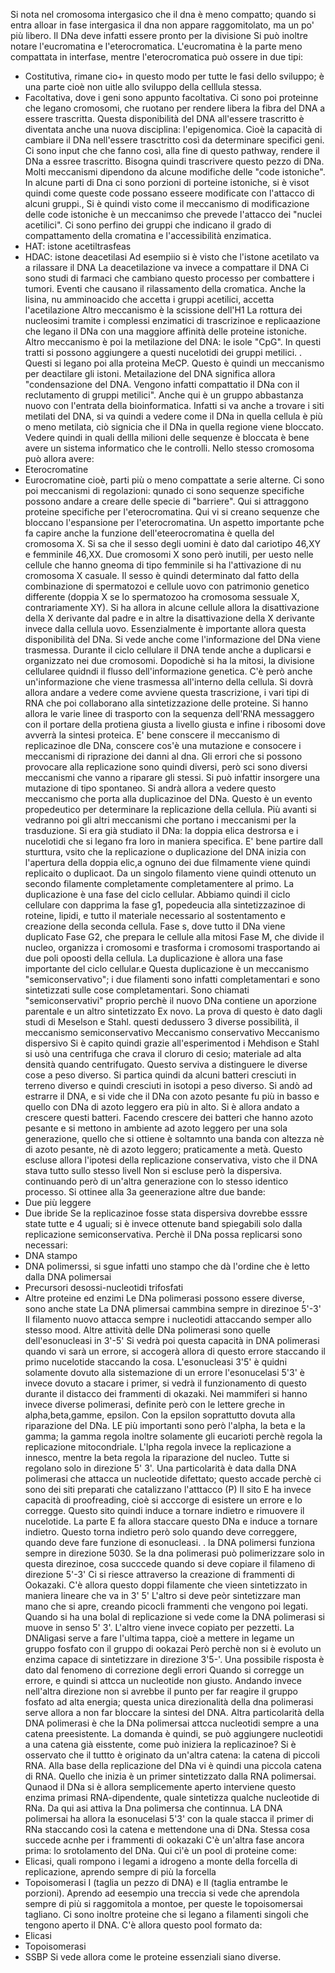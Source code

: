 Si nota nel cromosoma intergasico che il dna è meno compatto; quando si entra alloar in fase intergasica il dna non appare raggomitolato, ma un po' più libero. 
Il DNa deve infatti essere pronto per la divisione
Si può inoltre notare l'eucromatina e l'eterocromatica.
L'eucromatina è la parte meno compattata in interfase, mentre l'eterocromatica può ossere in due tipi:
- Costitutiva, rimane cio+ in questo modo per tutte le fasi dello sviluppo; è una parte cioè non uitle allo sviluppo della celllula stessa.
- Facoltativa, dove i geni sono appunto facoltativa.
Ci sono poi proteinne che legano cromosomi, che ruotano per rendere libera la fibra del DNA a essere trascritta.
Questa disponibilità del DNA all'essere trascritto è diventata anche una nuova disciplina: l'epigenomica.
Cioè la capacità di cambiare il DNa nell'essere trasctritto così da determinare specifici geni.
Ci sono input che che fanno così, alla fine di questo pathway, rendere il DNa a essree trascritto.
Bisogna quindi trascrivere questo pezzo di DNa. 
Molti meccanismi dipendono da alcune modifiche delle "code istoniche".
In alcune parti di Dna ci sono porzioni di porteine istoniche, si è visot quindi come queste code possano esseere modificate con l'attacco di alcuni gruppi., 
Si è quindi visto come il meccanismo di modificazione delle code istoniche è un meccanimso che prevede l'attacco dei "nuclei acetilici". 
Ci sono perfino dei gruppi che indicano il grado di compattamento della cromatina e l'accessibilità enzimatica.
- HAT: istone acetiltrasfeas
- HDAC: istone deacetilasi
Ad esempiio si è visto che l'istone acetilato va a rilassare il DNA
La deacetilazione va invece a compattare il DNA
Ci sono studi di farmaci che cambiano questo processo per combattere i tumori.
Eventi che causano il rilassamento della cromatica. 
Anche la lisina, nu amminoacido che accetta i gruppi acetilici, accetta l'acetilazione 
Altro meccanismo è la scissione dell'H1
La rottura dei nucleosimi tramite i complessi enzimatici di trascrizinoe e replicaazione che legano il DNa con una maggiore affinità delle proteine istoniche. 
Altro meccanismo è poi la metilazione del DNA: le isole "CpG". 
In questi tratti si possono aggiungere a questi nucelotidi dei gruppi metilici. .
Questi si legano poi alla proteina MeCP. 
Questo è quindi un meccanismo per deactilare gli istoni. 
Metailazione del DNA significa allora "condensazione del DNA.
Vengono infatti compattatio il DNa con il reclutamento di gruppi metilici".
Anche qui è un gruppo abbastanza nuovo con l'entrata della bioinformatica.
Infatti si va anche a trovare i siti metilati del DNA, si va quindi a vedere come il DNa in quella cellula è più o meno metilata, ciò signicia che il DNa in quella regione viene bloccato. 
Vedere quindi in quali dellla milioni delle sequenze è bloccata è bene avere un sistema informatico che le controlli. 
Nello stesso cromosoma può allora avere:
- Eterocromatine
- Eurocromatine
cioè, parti più o meno compattate a serie alterne.
Ci sono poi meccanismi di regolazioni: qunado ci sono sequenze specifiche possono andare a creare delle specie di "barriere". 
Qui si attraggono proteine specifiche per l'eterocromatina. 
Qui vi si creano sequenze che bloccano l'espansione per l'eterocromatina. 
Un aspetto importante pche fa capire anche la funzione dell'eteerocromatina è quella del cromosoma X. 
Si sa che il sesso degli uomini è dato dal cariotipo 46,XY e femminile 46,XX. 
Due cromosomi X sono però inutili, per uesto nelle cellule che hanno gneoma di tipo femminile si ha l'attivazione di nu cromosoma X casuale. 
Il sesso è quindi determinato dal fatto della combinazione di spermatozoi e cellule uovo con patrimonio genetico differente (doppia X se lo spermatozoo ha cromosoma sessuale X, contrariamente XY).
Si ha allora in alcune cellule allora la disattivazione della X derivante dal padre e in altre la disattivazione della X derivante invece dalla cellula uovo. 
Essenzialmente è importante allora questa disponibilità del DNa. 
Si vede anche come l'informazione del DNa viene trasmessa.
Durante il ciclo cellulare il DNA tende anche a duplicarsi e organizzato nei due cromosomi. 
Dopodichè si ha la mitosi, la divisione cellularee quidndi il flusso dell'informazione genetica.
C'è però anche un'informazione che viene trasmessa all'interno della cellula.
Si dovrà allora andare a vedere come avviene questa trascrizione, i vari tipi di RNA che poi collaborano alla sintetizzazione delle proteine.
Si hanno allora le varie linee di trasporto con la sequenza dell'RNA messaggero con il portare della protiena giusta a livello giusta e infine i ribosomi dove avverrà la sintesi proteica.
E' bene conscere il meccanismo di replicazinoe dle DNa, conscere cos'è una mutazione e consocere i meccanismi di riprazione dei danni al dna. 
Gli errori che si possono provocare alla replicazione sono quindi diversi, però sci sono diversi meccanismi che vanno a riparare gli stessi. 
Si può infattir insorgere una mutazione di tipo spontaneo. 
Si andrà allora a vedere questo meccanismo che porta alla duplicazinoe del DNa. 
Questo è un evento propedeutico per determinare la replicazione della cellula. 
Più avanti si vedranno poi gli altri meccanismi che portano i meccanismi per la trasduzione.
Si era già studiato il DNa: la doppia elica destrorsa e i nucelotidi che si legano fra loro in maniera specifica. 
E' bene partire dall sturttura, vsito che la replicazione o duplicazione del DNA inizia con l'apertura della doppia elic,a ognuno dei due filmamente viene quindi replicaito o duplicaot. 
Da un singolo filamento viene quindi ottenuto un secondo filamente completamente completamentere al primo. 
La duplicazione è una fase del ciclo cellular. 
Abbiamo quindi il ciclo cellulare con dapprima la fase g1, popedeucia alla sintetizzazinoe di roteine, lipidi, e tutto il materiale necessario al sostentamento e creazione della seconda cellula.
Fase s, dove tutto il DNa viene duplicato
Fase G2, che prepara le cellule alla mitosi
Fase M, che divide il nucleo, organizza i cromosomi e trasforma i cromosomi trasportando ai due poli opoosti della cellula.
La duplicazione è allora una fase importante del ciclo cellular.e 
Questa duplicazione è un meccanismo "semiconservativo"; i due filamenti sono infatti completamentari e sono sintetizzati sulle cose completamentari. 
Sono chiamati "semiconservativi" proprio perchè il nuovo DNa contiene un aporzione parentale e un altro sintetizzato Ex novo. 
La prova di questo è dato dagli studi di Meselson e Stahl. 
questi dedussero 3 diverse possibilità, il meccanismo semiconservativo
Meccanismo conservativo
Meccanismo dispersivo
Si è capito quindi grazie all'esperimentod i Mehdison e Stahl si usò una centrifuga che crava il cloruro di cesio; materiale ad alta densità quando centrifugato.
Questo serviva a distinguere le diverse cose a peso diverso. 
Si partica quindi da alcuni batteri cresciuti in terreno diverso e quindi cresciuti in isotopi a peso diverso. 
Si andò ad estrarre il DNA,  e si vide che il DNa con azoto pesante fu più in basso e quello con DNa di azoto leggero era più in alto. 
Si è allora andato a crescere questi batteri.
Facendo crescere dei batteri che hanno azoto pesante e si mettono in ambiente ad azoto leggero per una sola generazione, quello che si ottiene è soltamnto una banda con altezza nè di azoto pesante, nè di azoto leggero; praticamente a metà. 
Questo escluse allora l'ipotesi della replicazione conservativa, visto che il DNA stava tutto sullo stesso livell
Non si escluse però la dispersiva.
continuando però di un'altra generazione con lo stesso identico processo. 
Si ottinee alla 3a geenerazione altre due bande:
- Due più leggere
- Due ibride
Se la replicazinoe fosse stata dispersiva dovrebbe esssre state tutte e 4 uguali; si è invece ottenute band spiegabili solo dalla replicazione semiconservativa.
Perchè il DNa possa replicarsi sono necessari:
- DNA stampo
- DNA polimerssi, si sgue infatti uno stampo che dà l'ordine che è letto dalla DNA polimersai
- Precursori desossi-nucleotidi trifosfati
- Altre proteine ed enzimi
Le DNa polimerasi possono essere diverse, sono anche state 
La DNA plimersai cammbina sempre in direzinoe 5'-3'
Il filamento nuovo attacca sempre i nucleotidi attaccando semper allo stesso mood. 
Altre attività delle DNa polimerasi sono quelle dell'esonucleasi in 3'-5'
Si vedrà poi questa capacità  in DNA polimerasi quando vi sarà un errore, si accogerà allora di questo errore staccando il primo nucelotide staccando la cosa. 
L'esonucleasi 3'5' è quidni solamente dovuto alla sistemazione di un errore
l'esonucelasi 5'3' è invece dovuto a stacare i primer, si vedrà il funzionamento di questo durante il distacco dei frammenti di okazaki. 
Nei mammiferi si hanno invece diverse polimerasi, definite però con le lettere greche in alpha,beta,gamme, epsilon. 
Con la epsilon soprattutto dovuta alla riparazione del DNa.
LE più importanti sono però l'alpha, la beta e la gamma; la gamma regola inoltre solamente gli eucarioti perchè regola la replicazione mitocondriale. 
L'lpha regola invece la replicazione a innesco, mentre la beta regola la riparazione del nucleo.
Tutte si regolano solo in direzione 5' 3'. 
Una particolarità è data dalla DNA polimerasi che attacca un nucleotide difettato; questo accade perchè ci sono dei siti preparati che catalizzano l'atttacco (P)
Il sito E ha invece capacità di proofreading, cioè si acccorge di esistere un errore e lo corregge. 
Questo sito quindi induce a tornare indietro e rimuovere il nucelotide. 
La parte E fa allora staccare questo DNa e induce a tornare indietro. 
Questo torna indietro però solo quando deve correggere, quando deve fare funzione di esonucleasi. .
la DNA polimersi funziona sempre in direzione 5030.
Se la dna polimerasi può polimerizzare solo in questa direzinoe, cosa succcede quando si deve copiare il filameno di direzione 5'-3'
Ci si riesce attraverso la creazione di frammenti di Ookazaki. 
C'è allora questo doppi filamente che vieen sintetizzato in maniera lineare che va in 3' 5'
L'altro si deve peòr sintetizzare man mano che si apre, creando picocli frammenti che vengono poi legati. 
Quando si ha una bolal di replicazione si vede come la DNA polimerasi si muove in senso 5' 3'. 
L'altro viene invece copiato per pezzetti. 
La DNAligasi serve a fare l'ultima tappa, cioè a mettere in legame un gruppo fosfato con il gruppo di ookazai
Però perchè non si è evoluto un enzima capace di sintetizzare in direzione 3'5-'. 
Una possibile risposta è dato dal fenomeno di correzione degli errori
Quando si corregge un errore, e quindi si attcca un nucleotide non giusto.
Andando invece nell'altra direzione non si avrebbe il punto per far reagire il gruppo fosfato ad alta energia; questa unica direzionalità della dna polimerasi serve allora a non far bloccare la sintesi del DNA. 
Altra particolarità della DNA polimerasi è che la DNa polimersai attcca nucleotidi sempre a una catena preesistente.
La domanda è quindi, se può aggiungere nucleotidi a una catena già eisstente, come può iniziera la replicazinoe?
Si è osservato che il tuttto è originato da un'altra catena: la catena di piccoli RNA. 
Alla base della replicazione del DNa vi è quindi una piccola catena di RNA.
Quello che inizia è un primer sintetizzato dalla RNA polimersai. 
Qunaod il DNa si è allora semplicemente aperto interviene questo enzima primasi RNA-dipendente, quale sintetizza qualche nucleotide di RNa. 
Da qui asi attiva la Dna polimersa che continnua.
LA DNA polimersai ha allora la esonucelasi 5'3' con la quale stacca il primer di RNa staccando così la catena e mettendone una di DNa. 
Stessa cosa succede acnhe per i frammenti di ookazaki
C'è un'altra fase ancora prima: lo srotolamento del DNa. 
Qui cì'è un pool di proteine come:
- Elicasi, quali rompono i legami a idrogeno a monte della forcella di replicazione, aprendo sempre di più la forcella
- Topoisomerasi I (taglia un pezzo di DNA) e II (taglia entrambe le porzioni). 
Aprendo ad eesempio una treccia si vede che aprendola sempre di più si raggomitola a montoe, per queste le topoisomersai tagliano. 
Ci sono inoltre proteine che si legano a filamenti singoli che tengono aperto il DNA. 
C'è allora questo pool formato da:
- Elicasi
- Topoisomerasi
- SSBP
Si vede allora come le proteine essenziali siano diverse.
